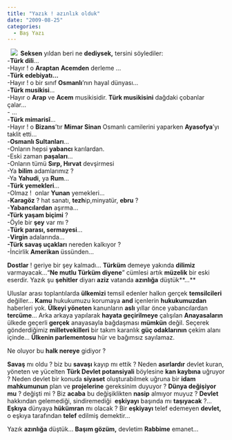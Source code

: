 ```yaml
---
title: "Yazık ! azınlık olduk"
date: "2009-08-25"
categories: 
  - Baş Yazı
---
```


  **![](/uploads/image/devlet.jpg)  Seksen** yıldan beri ne **dediysek,** tersini söylediler:  
\-**Türk dili**…  
\-Hayır ! o **Araptan** **Acemden** derleme …  
\-**Türk edebiyatı…**  
\-Hayır ! o bir sınıf **Osmanlı**’nın hayal dünyası…  
\-**Türk musikisi**…  
\-Hayır o **Arap** ve **Acem** musikisidir. **Türk musikisini** dağdaki çobanlar çalar…  
\- …  
\-**Türk mimarisî**…  
\-Hayır ! o **Bizans**’tır **Mimar Sinan** Osmanlı camilerini yaparken **Ayasofya**’yı taklit etti…  
\-**Osmanlı Sultanları**…  
\-Onların hepsi **yabancı** karılardan.  
\-Eski zaman **paşaları**…  
\-Onların tümü **Sırp, Hırvat** devşirmesi  
\-Ya **bilim** adamlarımız ?  
\-Ya **Yahudi**, ya **Rum**…  
\-**Türk yemekleri**…  
\-Olmaz !  onlar **Yunan** yemekleri…  
\-**Karagöz** ? hat sanatı, **tezh**ip,minyatür, **ebru** ?  
\-**Yabancılardan** aşırma…  
**\-Türk yaşam biçimi** ?  
\-Öyle bir **şey** var mı ?  
\-**Türk parası, sermayesi**…  
\-**Virgin** adalarında…  
**\-Türk savaş uçakları** nereden kalkıyor ?  
\-İncirlik **Amerikan** üssünden…

**Dostlar** ! geriye bir şey kalmadı… **Türküm** demeye yakında **dilimiz** varmayacak…“**Ne mutlu Türküm diyene**” cümlesi artık **müzelik** bir eski eserdir. Yazık şu **şehitler** diyarı **aziz** vatanda **azınlığa** düştük**…**

Uluslar arası toplantılarda **ülkemizi** temsil edenler halkın gerçek **temsilcileri** değiller… **Kamu** hukukumuzu korumaya **and** içenlerin **hukukumuzdan** haberleri yok. **Ülkeyi yöneten** kanunların **aslı** yıllar önce yabancılardan **tercüme**… Arka arkaya yapılarak **hayata geçirilmeye** çalışılan **Anayasaların** ülkede geçerli **gerçek** anayasayla bağdaşması **mümkün** değil. Seçerek gönderdiğimiz **milletvekilleri** bir takım karanlık **güç odaklarının** çekim alanı içinde… **Ülkenin parlementosu** hür ve bağımsız sayılamaz. 

Ne oluyor bu **halk nereye** gidiyor ? 

**Savaş** mı oldu ? biz bu **savaşı** kayıp mı ettik ? Neden **asırlardır** devlet kuran, yöneten ve yücelten **Türk Devlet potansiyali** böylesine **kan kaybına** uğruyor ? Neden devlet bir konuda **siyaset** oluşturabilmek uğruna bir **idam mahkumunun** plan ve **projelerine** gereksinim duyuyor ? **Dünya değişiyor mu** ? değişti mi ? Biz **acaba** bu değişiklikten **nasip** almıyor muyuz ? **Devlet** hakkından gelemediği, sindiremediği  **eşkiyayı** başında mı **taşıyacak** ?… **Eşkıya** dünyaya **hükümran** mı olacak ? Bir **eşkiyayı** telef edemeyen **devlet,** o eşkıya tarafından **telef** edilmiş demektir…

Yazık **azınlığa** düştük… **Başım gözüm,** devletim **Rabbime** emanet…
